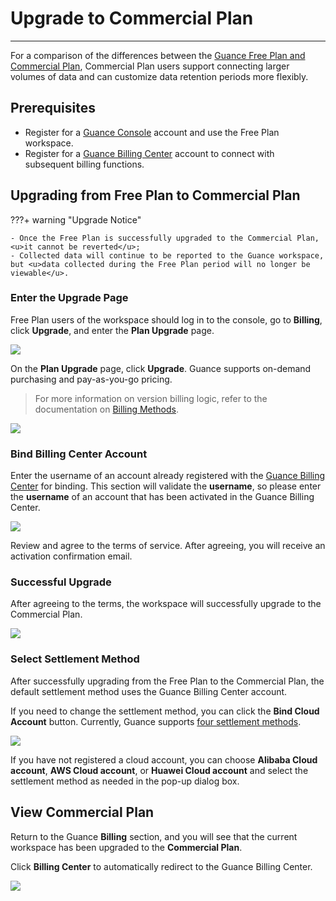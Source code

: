 # Upgrade to Commercial Plan
---

For a comparison of the differences between the [Guance Free Plan and Commercial Plan](../plans/trail.md#trail-vs-commercial), Commercial Plan users support connecting larger volumes of data and can customize data retention periods more flexibly.

## Prerequisites

- Register for a [Guance Console](https://console.guance.com/) account and use the Free Plan workspace.
- Register for a [Guance Billing Center](https://boss.guance.com/) account to connect with subsequent billing functions.

## Upgrading from Free Plan to Commercial Plan

???+ warning "Upgrade Notice"

    - Once the Free Plan is successfully upgraded to the Commercial Plan, <u>it cannot be reverted</u>;
    - Collected data will continue to be reported to the Guance workspace, but <u>data collected during the Free Plan period will no longer be viewable</u>.

### Enter the Upgrade Page

Free Plan users of the workspace should log in to the console, go to **Billing**, click **Upgrade**, and enter the **Plan Upgrade** page.

![](img/9.upgrade_1.png)

On the **Plan Upgrade** page, click **Upgrade**. Guance supports on-demand purchasing and pay-as-you-go pricing.

> For more information on version billing logic, refer to the documentation on [Billing Methods](../billing-method/index.md).

![](img/9.upgrade_2.png)

### Bind Billing Center Account

Enter the username of an account already registered with the [Guance Billing Center](https://boss.guance.com/) for binding. This section will validate the **username**, so please enter the **username** of an account that has been activated in the Guance Billing Center.

![](img/0626.png)

Review and agree to the terms of service. After agreeing, you will receive an activation confirmation email.

### Successful Upgrade

After agreeing to the terms, the workspace will successfully upgrade to the Commercial Plan.

![](img/9.upgrade_5.png)

### Select Settlement Method

After successfully upgrading from the Free Plan to the Commercial Plan, the default settlement method uses the Guance Billing Center account.

If you need to change the settlement method, you can click the **Bind Cloud Account** button. Currently, Guance supports [four settlement methods](./billing-account/index.md).

![](img/1.upgrade_account.png)

If you have not registered a cloud account, you can choose **Alibaba Cloud account**, **AWS Cloud account**, or **Huawei Cloud account** and select the settlement method as needed in the pop-up dialog box.

<!--
![](img/9.upgrade_7.png)

If you choose to use the Guance account for settlement, you can close the **Change Settlement Method** dialog box directly. You can also change the settlement method under **Workspace Management** in the Guance Billing Center.

![](img/9.upgrade_9.png)
-->

## View Commercial Plan

Return to the Guance **Billing** section, and you will see that the current workspace has been upgraded to the **Commercial Plan**.

Click **Billing Center** to automatically redirect to the Guance Billing Center.

![](img/9.upgrade_10.png)